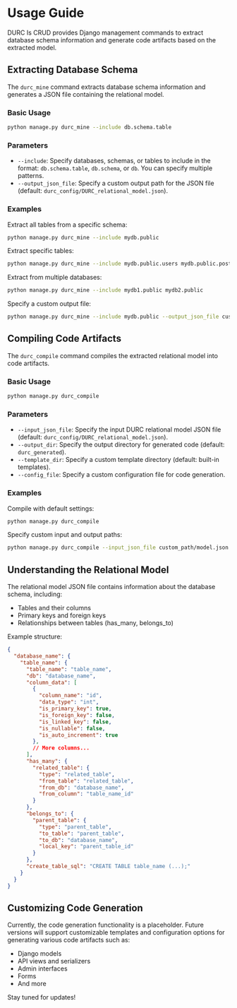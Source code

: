 # Usage Guide

DURC Is CRUD provides Django management commands to extract database schema information and generate code artifacts based on the extracted model.

## Extracting Database Schema

The `durc_mine` command extracts database schema information and generates a JSON file containing the relational model.

### Basic Usage

```bash
python manage.py durc_mine --include db.schema.table
```

### Parameters

- `--include`: Specify databases, schemas, or tables to include in the format: `db.schema.table`, `db.schema`, or `db`. You can specify multiple patterns.
- `--output_json_file`: Specify a custom output path for the JSON file (default: `durc_config/DURC_relational_model.json`).

### Examples

Extract all tables from a specific schema:

```bash
python manage.py durc_mine --include mydb.public
```

Extract specific tables:

```bash
python manage.py durc_mine --include mydb.public.users mydb.public.posts
```

Extract from multiple databases:

```bash
python manage.py durc_mine --include mydb1.public mydb2.public
```

Specify a custom output file:

```bash
python manage.py durc_mine --include mydb.public --output_json_file custom_path/model.json
```

## Compiling Code Artifacts

The `durc_compile` command compiles the extracted relational model into code artifacts.

### Basic Usage

```bash
python manage.py durc_compile
```

### Parameters

- `--input_json_file`: Specify the input DURC relational model JSON file (default: `durc_config/DURC_relational_model.json`).
- `--output_dir`: Specify the output directory for generated code (default: `durc_generated`).
- `--template_dir`: Specify a custom template directory (default: built-in templates).
- `--config_file`: Specify a custom configuration file for code generation.

### Examples

Compile with default settings:

```bash
python manage.py durc_compile
```

Specify custom input and output paths:

```bash
python manage.py durc_compile --input_json_file custom_path/model.json --output_dir custom_output
```

## Understanding the Relational Model

The relational model JSON file contains information about the database schema, including:

- Tables and their columns
- Primary keys and foreign keys
- Relationships between tables (has_many, belongs_to)

Example structure:

```json
{
  "database_name": {
    "table_name": {
      "table_name": "table_name",
      "db": "database_name",
      "column_data": [
        {
          "column_name": "id",
          "data_type": "int",
          "is_primary_key": true,
          "is_foreign_key": false,
          "is_linked_key": false,
          "is_nullable": false,
          "is_auto_increment": true
        },
        // More columns...
      ],
      "has_many": {
        "related_table": {
          "type": "related_table",
          "from_table": "related_table",
          "from_db": "database_name",
          "from_column": "table_name_id"
        }
      },
      "belongs_to": {
        "parent_table": {
          "type": "parent_table",
          "to_table": "parent_table",
          "to_db": "database_name",
          "local_key": "parent_table_id"
        }
      },
      "create_table_sql": "CREATE TABLE table_name (...);"
    }
  }
}
```

## Customizing Code Generation

Currently, the code generation functionality is a placeholder. Future versions will support customizable templates and configuration options for generating various code artifacts such as:

- Django models
- API views and serializers
- Admin interfaces
- Forms
- And more

Stay tuned for updates!
